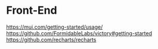 # Front-End

https://mui.com/getting-started/usage/  
https://github.com/FormidableLabs/victory#getting-started
https://github.com/recharts/recharts
